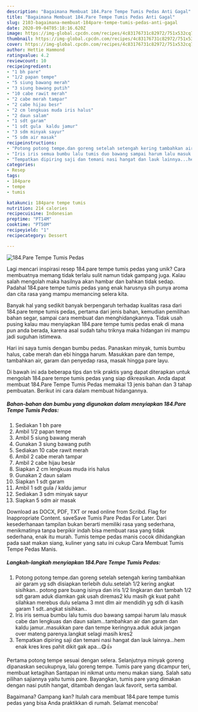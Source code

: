 ```yaml
---
description: "Bagaimana Membuat 184.Pare Tempe Tumis Pedas Anti Gagal"
title: "Bagaimana Membuat 184.Pare Tempe Tumis Pedas Anti Gagal"
slug: 2103-bagaimana-membuat-184pare-tempe-tumis-pedas-anti-gagal
date: 2020-09-04T05:18:16.620Z
image: https://img-global.cpcdn.com/recipes/4c83176731c82972/751x532cq70/184pare-tempe-tumis-pedas-foto-resep-utama.jpg
thumbnail: https://img-global.cpcdn.com/recipes/4c83176731c82972/751x532cq70/184pare-tempe-tumis-pedas-foto-resep-utama.jpg
cover: https://img-global.cpcdn.com/recipes/4c83176731c82972/751x532cq70/184pare-tempe-tumis-pedas-foto-resep-utama.jpg
author: Hettie Hammond
ratingvalue: 4.2
reviewcount: 10
recipeingredient:
- "1 bh pare"
- "1/2 papan tempe"
- "5 siung bawang merah"
- "3 siung bawang putih"
- "10 cabe rawit merah"
- "2 cabe merah tampar"
- "2 cabe hijau besr"
- "2 cm lengkuas muda iris halus"
- "2 daun salam"
- "1 sdt garam"
- "1 sdt gula  kaldu jamur"
- "3 sdm minyak sayur"
- "5 sdm air masak"
recipeinstructions:
- "Potong potong tempe.dan goreng setelah setengah kering tambahkan air garam yg sdh disiapkan terlebih dulu.setelah 1/2 kering angkat sisihkan.. potong pare buang isinya dan iris 1/2 lingkaran dan tambah 1/2 sdt garam aduk diamkan gak usah diremas2 klu masih gk kuat pahit silahkan merebus dulu selama 3 mnt dlm air mendidih yg sdh di kasih garam 1 sdt..angkat sisihkan.."
- "Iris iris semua bumbu lalu tumis duo bawang sampai harum lalu masuk cabe dan lengkuas dan daun salam...tambahkan air dan garam dan kaldu jamur..masukkan pare dan tempe keringnya.aduk aduk jangan over mateng parenya.langkat selagi masih kres2"
- "Tempatkan dipiring saji dan temani nasi hangat dan lauk lainnya...hem enak kres kres pahit dikit gak apa...😋👍"
categories:
- Resep
tags:
- 184pare
- tempe
- tumis

katakunci: 184pare tempe tumis 
nutrition: 214 calories
recipecuisine: Indonesian
preptime: "PT14M"
cooktime: "PT50M"
recipeyield: "1"
recipecategory: Dessert

---
```



![184.Pare Tempe Tumis Pedas](https://img-global.cpcdn.com/recipes/4c83176731c82972/751x532cq70/184pare-tempe-tumis-pedas-foto-resep-utama.jpg)

Lagi mencari inspirasi resep 184.pare tempe tumis pedas yang unik? Cara membuatnya memang tidak terlalu sulit namun tidak gampang juga. Kalau salah mengolah maka hasilnya akan hambar dan bahkan tidak sedap. Padahal 184.pare tempe tumis pedas yang enak harusnya sih punya aroma dan cita rasa yang mampu memancing selera kita.

Banyak hal yang sedikit banyak berpengaruh terhadap kualitas rasa dari 184.pare tempe tumis pedas, pertama dari jenis bahan, kemudian pemilihan bahan segar, sampai cara membuat dan menghidangkannya. Tidak usah pusing kalau mau menyiapkan 184.pare tempe tumis pedas enak di mana pun anda berada, karena asal sudah tahu triknya maka hidangan ini mampu jadi suguhan istimewa.

Hari ini saya tumis dengan bumbu pedas. Panaskan minyak, tumis bumbu halus, cabe merah dan ebi hingga harum. Masukkan pare dan tempe, tambahkan air, garam dan penyedap rasa, masak hingga pare layu.


Di bawah ini ada beberapa tips dan trik praktis yang dapat diterapkan untuk mengolah 184.pare tempe tumis pedas yang siap dikreasikan. Anda dapat membuat 184.Pare Tempe Tumis Pedas memakai 13 jenis bahan dan 3 tahap pembuatan. Berikut ini cara dalam membuat hidangannya.

<!--inarticleads1-->

##### Bahan-bahan dan bumbu yang digunakan dalam menyiapkan 184.Pare Tempe Tumis Pedas:

1. Sediakan 1 bh pare
1. Ambil 1/2 papan tempe
1. Ambil 5 siung bawang merah
1. Gunakan 3 siung bawang putih
1. Sediakan 10 cabe rawit merah
1. Ambil 2 cabe merah tampar
1. Ambil 2 cabe hijau besàr
1. Siapkan 2 cm lengkuas muda iris halus
1. Gunakan 2 daun salam
1. Siapkan 1 sdt garam
1. Ambil 1 sdt gula / kaldu jamur
1. Sediakan 3 sdm minyak sayur
1. Siapkan 5 sdm air masak


Download as DOCX, PDF, TXT or read online from Scribd. Flag for Inappropriate Content. saveSave Tumis Pare Pedas For Later. Dari kesederhanaan tampilan bukan berarti memiliki rasa yang sederhana, menikmatinya tanpa berpikir indah bisa membuat rasa yang tidak sederhana, enak itu murah. Tumis tempe pedas manis cocok dihidangkan pada saat makan siang, kuliner yang satu ini cukup Cara Membuat Tumis Tempe Pedas Manis. 

<!--inarticleads2-->

##### Langkah-langkah menyiapkan 184.Pare Tempe Tumis Pedas:

1. Potong potong tempe.dan goreng setelah setengah kering tambahkan air garam yg sdh disiapkan terlebih dulu.setelah 1/2 kering angkat sisihkan.. potong pare buang isinya dan iris 1/2 lingkaran dan tambah 1/2 sdt garam aduk diamkan gak usah diremas2 klu masih gk kuat pahit silahkan merebus dulu selama 3 mnt dlm air mendidih yg sdh di kasih garam 1 sdt..angkat sisihkan..
1. Iris iris semua bumbu lalu tumis duo bawang sampai harum lalu masuk cabe dan lengkuas dan daun salam...tambahkan air dan garam dan kaldu jamur..masukkan pare dan tempe keringnya.aduk aduk jangan over mateng parenya.langkat selagi masih kres2
1. Tempatkan dipiring saji dan temani nasi hangat dan lauk lainnya...hem enak kres kres pahit dikit gak apa...😋👍


Pertama potong tempe sesuai dengan selera. Selanjutnya minyak goreng dipanaskan secukupnya, lalu goreng tempe. Tumis pare yang dicampur teri, membuat ketagihan Santapan ini nikmat untu menu makan siang. Salah satu pilihan sajiannya yaitu tumis pare. Bayangkan, tumis pare yang dimakan dengan nasi putih hangat, ditambah dengan lauk favorit, serta sambal. 

Bagaimana? Gampang kan? Itulah cara membuat 184.pare tempe tumis pedas yang bisa Anda praktikkan di rumah. Selamat mencoba!
